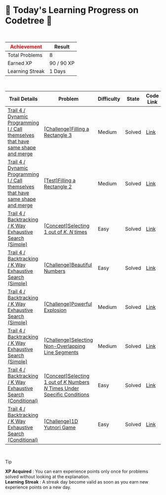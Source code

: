 # 🌲 Today's Learning Progress on Codetree 🌲

<br />

| <span style="color:red;display:block;text-align:center;"> **Achievement**</span> | Result |
|---|---|
|Total Problems| 8 |
| Earned XP | 90 / 90 XP |
| Learning Streak | 1 Days |

<br />

|Trail Details|Problem|Difficulty|State|Code Link|
|---|---|---|---|---|
|[Trail 4 / Dynamic Programming I / Call themselves that have same shape and merge](https://www.codetree.ai/trail-info/intermediate-low/)|[[Challenge]Filling a Rectangle 3](https://www.codetree.ai/trails/complete/curated-cards/challenge-rectangle-fill-3/)|Medium|Solved|[Link](https://github.com/Bobbybrojo/DSA/blob/main/251013/Filling%20a%20Rectangle%203/rectangle-fill-3.py)|
|[Trail 4 / Dynamic Programming I / Call themselves that have same shape and merge](https://www.codetree.ai/trail-info/intermediate-low/)|[[Test]Filling a Rectangle 2](https://www.codetree.ai/trails/complete/curated-cards/test-rectangle-fill-2/)|Medium|Solved|[Link](https://github.com/Bobbybrojo/DSA/blob/main/251013/Filling%20a%20Rectangle%202/rectangle-fill-2.py)|
|[Trail 4 / Backtracking / K Way Exhaustive Search (Simple)](https://www.codetree.ai/trail-info/intermediate-low/)|[[Concept]Selecting 1 out of $K$, $N$ times](https://www.codetree.ai/trails/complete/curated-cards/intro-n-permutations-of-k-with-repetition/)|Easy|Solved|[Link](https://github.com/Bobbybrojo/DSA/blob/main/251013/Selecting%201%20out%20of%20K%2C%20N%20times/n-permutations-of-k-with-repetition.py)|
|[Trail 4 / Backtracking / K Way Exhaustive Search (Simple)](https://www.codetree.ai/trail-info/intermediate-low/)|[[Challenge]Beautiful Numbers](https://www.codetree.ai/trails/complete/curated-cards/challenge-beautiful-number/)|Easy|Solved|[Link](https://github.com/Bobbybrojo/DSA/blob/main/251013/Beautiful%20Numbers/beautiful-number.py)|
|[Trail 4 / Backtracking / K Way Exhaustive Search (Simple)](https://www.codetree.ai/trail-info/intermediate-low/)|[[Challenge]Powerful Explosion](https://www.codetree.ai/trails/complete/curated-cards/challenge-strong-explosion/)|Medium|Solved|[Link](https://github.com/Bobbybrojo/DSA/blob/main/251013/Powerful%20Explosion/strong-explosion.py)|
|[Trail 4 / Backtracking / K Way Exhaustive Search (Simple)](https://www.codetree.ai/trail-info/intermediate-low/)|[[Challenge]Selecting Non-Overlapping Line Segments](https://www.codetree.ai/trails/complete/curated-cards/challenge-select-segments-without-overlap/)|Medium|Solved|[Link](https://github.com/Bobbybrojo/DSA/blob/main/251013/Selecting%20Non-Overlapping%20Line%20Segments/select-segments-without-overlap.py)|
|[Trail 4 / Backtracking / K Way Exhaustive Search (Conditional)](https://www.codetree.ai/trail-info/intermediate-low/)|[[Concept]Selecting 1 out of $K$ Numbers $N$ Times Under Specific Conditions](https://www.codetree.ai/trails/complete/curated-cards/intro-n-permutations-of-k-with-repetition-under-constraint/)|Easy|Solved|[Link](https://github.com/Bobbybrojo/DSA/blob/main/251013/Selecting%201%20out%20of%20K%20Numbers%20N%20Times%20Under%20Specific%20Conditions/n-permutations-of-k-with-repetition-under-constraint.py)|
|[Trail 4 / Backtracking / K Way Exhaustive Search (Conditional)](https://www.codetree.ai/trail-info/intermediate-low/)|[[Challenge]1D Yutnori Game](https://www.codetree.ai/trails/complete/curated-cards/challenge-yutnori-1d/)|Easy|Solved|[Link](https://github.com/Bobbybrojo/DSA/blob/main/251013/1D%20Yutnori%20Game/yutnori-1d.py)|


<br />

> [!TIP]
> **XP Acquired** : You can earn experience points only once for problems solved without looking at the explanation.  
> **Learning Streak** : A streak day become valid as soon as you earn new experience points on a new day.

